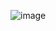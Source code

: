 ![image](https://user-images.githubusercontent.com/106033915/187472640-9fb21380-30e9-4c5f-b514-e419b28843be.png)
